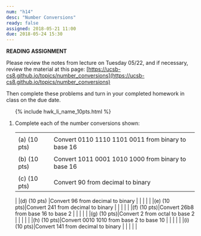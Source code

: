 ```yaml
---
num: "h14"
desc: "Number Conversions"
ready: false
assigned: 2018-05-21 11:00
due: 2018-05-24 15:30
---
```


<b>READING ASSIGNMENT</b>

Please review the notes from lecture on Tuesday 05/22, and if necessary, review the material at this page:
[https://ucsb-cs8.github.io/topics/number_conversions](https://ucsb-cs8.github.io/topics/number_conversions)

Then complete these problems and turn in your completed homework in class on the due date.

<ol>

{% include hwk_li_name_10pts.html %}

<li markdown="1" style="margin-bottom:6em;" markdown="1"> Complete each of the number conversions shown:

| | |
|-|-|
| | |
|(a) (10 pts) | Convert 0110 1110 1101 0011 from binary to base 16	| |
| | |
|(b) (10 pts) | Convert 1011 0001 1010 1000 from binary to base 16	| |
| | |
|(c) (10 pts) |Convert 90 from decimal to binary	| |
|
|(d) (10 pts) |Convert 96 from decimal to binary	 | |
| | |
|(e) (10 pts)|Convert 241 from decimal to binary	| |
| | |
|(f) (10 pts)|Convert 26b8 from base 16 to base 2	| |
| | |
|(g) (10 pts)|Convert 2 from octal to base 2	| |
| | |
|(h) (10 pts)|Convert 0010 1010 from base 2 to base 10	| |
| | |
|(i) (10 pts)|Convert 141 from decimal to binary	| |
| | |

</li>

</ol>

